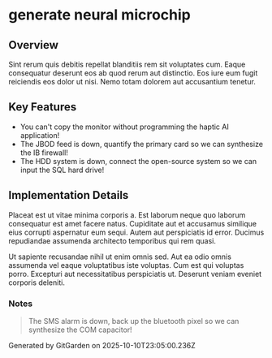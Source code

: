 # generate neural microchip

## Overview
Sint rerum quis debitis repellat blanditiis rem sit voluptates cum. Eaque consequatur deserunt eos ab quod rerum aut distinctio. Eos iure eum fugit reiciendis eos dolor ut nisi. Nemo totam dolorem aut accusantium tenetur.

## Key Features
- You can't copy the monitor without programming the haptic AI application!
- The JBOD feed is down, quantify the primary card so we can synthesize the IB firewall!
- The HDD system is down, connect the open-source system so we can input the SQL hard drive!

## Implementation Details
Placeat est ut vitae minima corporis a. Est laborum neque quo laborum consequatur est amet facere natus. Cupiditate aut et accusamus similique eius corrupti aspernatur eum sequi. Autem aut perspiciatis id error. Ducimus repudiandae assumenda architecto temporibus qui rem quasi.
 Ut sapiente recusandae nihil ut enim omnis sed. Aut ea odio omnis assumenda vel eaque voluptatibus iste voluptas. Cum est qui voluptas porro. Excepturi aut necessitatibus perspiciatis ut. Deserunt veniam eveniet corporis deleniti.

### Notes
> The SMS alarm is down, back up the bluetooth pixel so we can synthesize the COM capacitor!

Generated by GitGarden on 2025-10-10T23:05:00.236Z